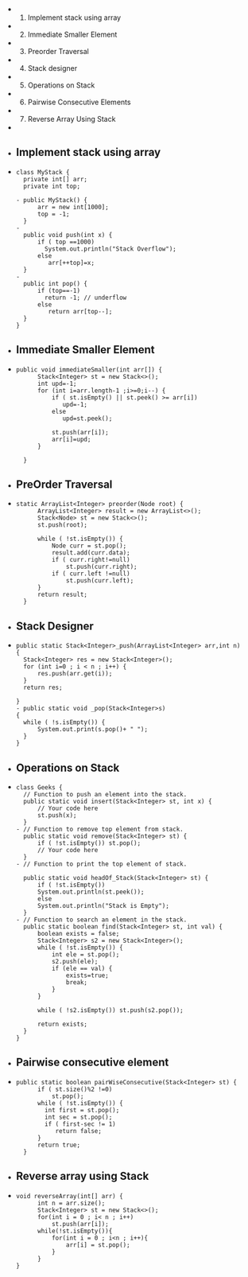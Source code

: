 - 1. Implement stack using array
- 2. Immediate Smaller Element
- 3. Preorder Traversal
- 4. Stack designer
- 5. Operations on Stack
- 6. Pairwise Consecutive Elements
- 7. Reverse Array Using Stack
-
- ##  Implement stack using array
- ```
  class MyStack {
    private int[] arr;
    private int top;
    
  - public MyStack() {
        arr = new int[1000];
        top = -1;
    }
  - 
    public void push(int x) {
        if ( top ==1000) 
          System.out.println("Stack Overflow");
        else 
           arr[++top]=x;
    }
  - 
    public int pop() {
        if (top==-1)
          return -1; // underflow
        else
           return arr[top--];
    }
  }
  ```
- ## Immediate Smaller Element
- ```
  public void immediateSmaller(int arr[]) {
        Stack<Integer> st = new Stack<>();
        int upd=-1;
        for (int i=arr.length-1 ;i>=0;i--) {
            if ( st.isEmpty() || st.peek() >= arr[i]) 
               upd=-1;
            else  
               upd=st.peek();
            
            st.push(arr[i]);
            arr[i]=upd;
        }
        
    }
  ```
- ## PreOrder Traversal
- ```
  static ArrayList<Integer> preorder(Node root) {
        ArrayList<Integer> result = new ArrayList<>();
        Stack<Node> st = new Stack<>();
        st.push(root);
        
        while ( !st.isEmpty()) {
            Node curr = st.pop();
            result.add(curr.data);
            if ( curr.right!=null)
                st.push(curr.right);
            if ( curr.left !=null) 
                st.push(curr.left);
        }
        return result;
    }
  ```
- ## Stack Designer
- ```
  public static Stack<Integer>_push(ArrayList<Integer> arr,int n)
  {
    Stack<Integer> res = new Stack<Integer>();
    for (int i=0 ; i < n ; i++) {
        res.push(arr.get(i));
    }
    return res;
    
  }
  - public static void _pop(Stack<Integer>s)
  {
    while ( !s.isEmpty()) {
        System.out.print(s.pop()+ " ");
    }
  }
  ```
- ## Operations on Stack
- ```
  class Geeks {
    // Function to push an element into the stack.
    public static void insert(Stack<Integer> st, int x) {
        // Your code here
        st.push(x);
    }
  - // Function to remove top element from stack.
    public static void remove(Stack<Integer> st) {
        if ( !st.isEmpty()) st.pop();
        // Your code here
    }
  - // Function to print the top element of stack.
        
    public static void headOf_Stack(Stack<Integer> st) {
        if ( !st.isEmpty()) 
        System.out.println(st.peek());
        else 
        System.out.println("Stack is Empty");
    }
  - // Function to search an element in the stack.
    public static boolean find(Stack<Integer> st, int val) {
        boolean exists = false;
        Stack<Integer> s2 = new Stack<Integer>();
        while ( !st.isEmpty()) {
            int ele = st.pop();
            s2.push(ele);
            if (ele == val) {
                exists=true;
                break;
            }
        }
        
        while ( !s2.isEmpty()) st.push(s2.pop());
        
        return exists;
    }
  }
  ```
- ## Pairwise consecutive element
- ```
  public static boolean pairWiseConsecutive(Stack<Integer> st) {
        if ( st.size()%2 !=0) 
            st.pop();
        while ( !st.isEmpty()) {
          int first = st.pop();
          int sec = st.pop();
          if ( first-sec != 1) 
             return false;
        }
        return true;   
    }
  ```
- ## Reverse array using Stack
- ```
  void reverseArray(int[] arr) {
        int n = arr.size();
        Stack<Integer> st = new Stack<>();
        for(int i = 0 ; i< n ; i++)
            st.push(arr[i]);
        while(!st.isEmpty()){
            for(int i = 0 ; i<n ; i++){
                arr[i] = st.pop();
            }
        }
  }
  ```